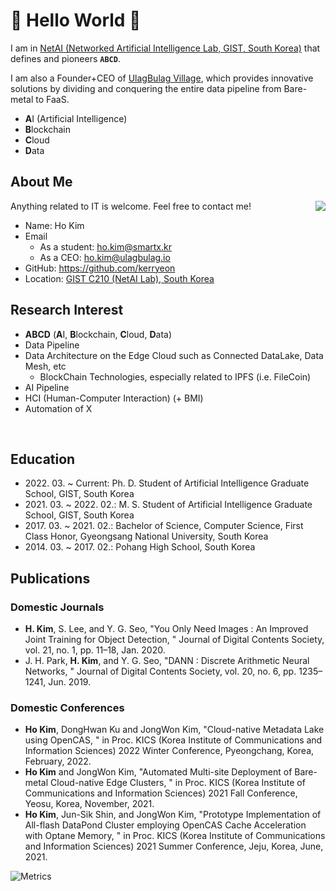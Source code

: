 # 💖 Hello World 🤭

I am in [NetAI (Networked Artificial Intelligence Lab, GIST, South Korea)](https://netai.smartx.kr/) that defines and pioneers **`ABCD`**.

I am also a Founder+CEO of [UlagBulag Village](https://ulagbulag.io/), which provides innovative solutions by dividing and conquering the entire data pipeline from Bare-metal to FaaS.

* **A**I (Artificial Intelligence)
* **B**lockchain
* **C**loud
* **D**ata

## About Me

<img align="right" src="https://github.com/kerryeon/kerryeon/blob/master/profile.png?raw=true">

Anything related to IT is welcome. Feel free to contact me!

* Name: Ho Kim
* Email
  + As a student: ho.kim@smartx.kr
  + As a CEO: ho.kim@ulagbulag.io
* GitHub: https://github.com/kerryeon
* Location: [GIST C210 (NetAI Lab), South Korea](https://goo.gl/maps/Z419iejqWRJrLwoDA)

## Research Interest

* **ABCD** (**A**I, **B**lockchain, **C**loud, **D**ata)
* Data Pipeline
* Data Architecture on the Edge Cloud such as Connected DataLake, Data Mesh, etc
  + BlockChain Technologies, especially related to IPFS (i.e. FileCoin)
* AI Pipeline
* HCI (Human-Computer Interaction) (+ BMI)
* Automation of X

<br clear="right"/>

## Education

* 2022\. 03\. ~ Current: Ph. D. Student of Artificial Intelligence Graduate School, GIST, South Korea
* 2021\. 03\. ~ 2022\. 02\.: M. S. Student of Artificial Intelligence Graduate School, GIST, South Korea
* 2017\. 03\. ~ 2021\. 02\.: Bachelor of Science, Computer Science, First Class Honor, Gyeongsang National University, South Korea
* 2014\. 03\. ~ 2017\. 02\.: Pohang High School, South Korea

## Publications

### Domestic Journals

* **H. Kim**, S. Lee, and Y. G. Seo, "You Only Need Images : An Improved Joint Training for Object Detection, " Journal of Digital Contents Society, vol. 21, no. 1, pp. 11–18, Jan. 2020.
* J. H. Park, **H. Kim**, and Y. G. Seo, "DANN : Discrete Arithmetic Neural Networks, " Journal of Digital Contents Society, vol. 20, no. 6, pp. 1235–1241, Jun. 2019.

### Domestic Conferences

* **Ho Kim**, DongHwan Ku and JongWon Kim, "Cloud-native Metadata Lake using OpenCAS, " in Proc. KICS (Korea Institute of Communications and Information Sciences) 2022 Winter Conference, Pyeongchang, Korea, February, 2022.
* **Ho Kim** and JongWon Kim, "Automated Multi-site Deployment of Bare-metal Cloud-native Edge Clusters, " in Proc. KICS (Korea Institute of Communications and Information Sciences) 2021 Fall Conference, Yeosu, Korea, November, 2021.
* **Ho Kim**, Jun-Sik Shin, and JongWon Kim, "Prototype Implementation of All-flash DataPond Cluster employing OpenCAS Cache Acceleration with Optane Memory, "  in Proc. KICS (Korea Institute of Communications and Information Sciences) 2021 Summer Conference, Jeju, Korea, June, 2021.

![Metrics](https://github.com/kerryeon/kerryeon/blob/master/metrics.svg)

